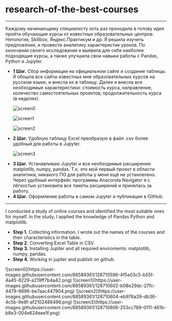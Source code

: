 # research-of-the-best-courses

---------------------------------------------------------------------------------------------------------------------------------------
 Каждому начинающему специалисту хоть раз приходила в голову идея пройти обучающие курсы от известных образовательных центров: Нетология, Skillbox, Яндекс.Практикум и др. Я решила изучить предложения, и провести аналитику характеристик уроков. По окончании своего исследования я выявила для себя наиболее подходящие курсы, а также улучшила свои навыки работы с Pandas, Python и Jupyter. 
<ul>
    <li><b>1 Шаг.</b> Сбор информации на официальном сайте и создание таблицы. 
Я обошла все сайты известных мне образовательных курсов на русском языке, и внесла их в таблицу. Далее я внесла все необходимые характеристики: стоимость курса, направление, количество самостоятельных проектов, продолжительность курса (в неделях).</li>
 
 ![screen0](https://user-images.githubusercontent.com/88589361/128710596-4f5a03c5-b55f-4a45-8229-a219ff7b4a42.png)
 
 ![screen1](https://user-images.githubusercontent.com/88589361/128633859-3c4056fb-8593-4abd-93ec-05cecfc8419c.png)
   
  ![screen2](https://user-images.githubusercontent.com/88589361/128633861-e384636b-687d-45f3-9dda-fdc3d4b20419.png)
 
  <li><b>2 Шаг.</b></b> Удобную таблицу Excel преобразую в файл .csv более удобный для работы в Jupyter. </li>
  
  ![screen3](https://user-images.githubusercontent.com/88589361/128633862-b2cd7398-ac55-4b57-bef1-c21c4c9992b7.png)
  
  <li><b>3 Шаг.</b> Устанавливаю Jupyter и все необходимые расширения: matplotlib, numpy, pandas.
Т.к. это мой первый проект в области аналитики, никакого ПО для работы у меня ещё не установлено. Через удобный интерфейс программы Anaconda Navigator я с лёгкостью установила все пакеты расширений и принялась за работу. 
   
  
</li><li><b>4 Шаг.</b> Оформление работы в самом Jupyter и публикация в GitHub. 
</ul>

---------------------------------------------------------------------------------------------------------------------------------------

I conducted a study of online courses and identified the most suitable ones for myself. 
In the study, I applied the knowledge of Pandas Python and matplotlib.
<ul>
  <li><b>Step 1.</b> Collecting information. I wrote out the names of the courses and their characteristics in the table.</li>
  <li><b>Step 2.</b> Converting Excel Table in CSV.</li>
  <li><b>Step 3.</b> Installing Jupiter and all required enviroments: matplotlib, numpy, pandas.</li>
  <li><b>Step 4.</b> Working in jupiter and publish on github.</li>
</ul>
![screen0](https://user-images.githubusercontent.com/88589361/128710596-4f5a03c5-b55f-4a45-8229-a219ff7b4a42.png)
![screen1](https://user-images.githubusercontent.com/88589361/128710602-b08e29dc-27fc-4479-8696-be7aac447904.png)
![screen2](https://user-images.githubusercontent.com/88589361/128710604-eb976a39-db36-4c5b-9e8f-af2102486496.png)
![screen3](https://user-images.githubusercontent.com/88589361/128710606-253cc789-0111-461b-b8e3-004e624eee1f.png)
